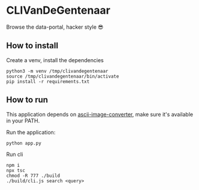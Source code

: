 # CLIVanDeGentenaar

Browse the data-portal, hacker style 😎

## How to install

Create a venv, install the dependencies

```
python3 -m venv /tmp/clivandegentenaar
source /tmp/clivandegentenaar/bin/activate
pip install -r requirements.txt
```

## How to run
This application depends on [ascii-image-converter](https://github.com/TheZoraiz/ascii-image-converter), make sure it's available in your PATH.


Run the application:

```
python app.py
```

Run cli

```
npm i
npx tsc
chmod -R 777 ./build
./build/cli.js search <query>
```
